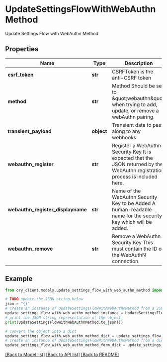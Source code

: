 # UpdateSettingsFlowWithWebAuthnMethod

Update Settings Flow with WebAuthn Method

## Properties

Name | Type | Description | Notes
------------ | ------------- | ------------- | -------------
**csrf_token** | **str** | CSRFToken is the anti-CSRF token | [optional] 
**method** | **str** | Method  Should be set to \&quot;webauthn\&quot; when trying to add, update, or remove a webAuthn pairing. | 
**transient_payload** | **object** | Transient data to pass along to any webhooks | [optional] 
**webauthn_register** | **str** | Register a WebAuthn Security Key  It is expected that the JSON returned by the WebAuthn registration process is included here. | [optional] 
**webauthn_register_displayname** | **str** | Name of the WebAuthn Security Key to be Added  A human-readable name for the security key which will be added. | [optional] 
**webauthn_remove** | **str** | Remove a WebAuthn Security Key  This must contain the ID of the WebAuthN connection. | [optional] 

## Example

```python
from ory_client.models.update_settings_flow_with_web_authn_method import UpdateSettingsFlowWithWebAuthnMethod

# TODO update the JSON string below
json = "{}"
# create an instance of UpdateSettingsFlowWithWebAuthnMethod from a JSON string
update_settings_flow_with_web_authn_method_instance = UpdateSettingsFlowWithWebAuthnMethod.from_json(json)
# print the JSON string representation of the object
print(UpdateSettingsFlowWithWebAuthnMethod.to_json())

# convert the object into a dict
update_settings_flow_with_web_authn_method_dict = update_settings_flow_with_web_authn_method_instance.to_dict()
# create an instance of UpdateSettingsFlowWithWebAuthnMethod from a dict
update_settings_flow_with_web_authn_method_form_dict = update_settings_flow_with_web_authn_method.from_dict(update_settings_flow_with_web_authn_method_dict)
```
[[Back to Model list]](../README.md#documentation-for-models) [[Back to API list]](../README.md#documentation-for-api-endpoints) [[Back to README]](../README.md)


